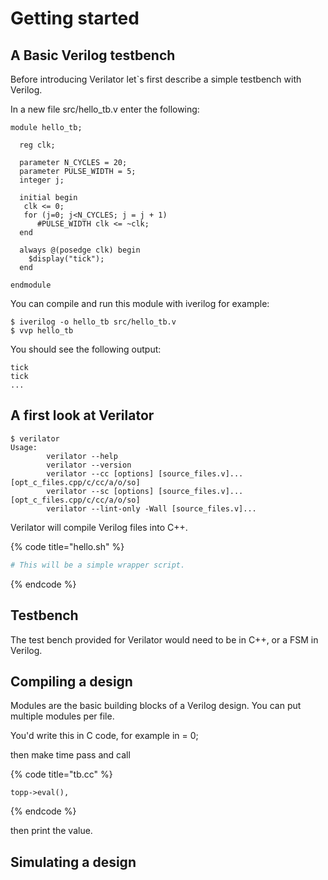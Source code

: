 # Getting started

## A Basic Verilog testbench

Before introducing Verilator let`s first describe a simple testbench with Verilog.

In a new file src/hello_tb.v enter the following:

```
module hello_tb;

  reg clk;

  parameter N_CYCLES = 20;
  parameter PULSE_WIDTH = 5;
  integer j;

  initial begin
   clk <= 0;
   for (j=0; j<N_CYCLES; j = j + 1)
      #PULSE_WIDTH clk <= ~clk;
  end

  always @(posedge clk) begin
    $display("tick");
  end

endmodule
```

You can compile and run this module with iverilog for example:

```
$ iverilog -o hello_tb src/hello_tb.v
$ vvp hello_tb
```

You should see the following output:

```
tick
tick
...
```

## A first look at Verilator

```
$ verilator
Usage:
        verilator --help
        verilator --version
        verilator --cc [options] [source_files.v]... [opt_c_files.cpp/c/cc/a/o/so]
        verilator --sc [options] [source_files.v]... [opt_c_files.cpp/c/cc/a/o/so]
        verilator --lint-only -Wall [source_files.v]...
```


Verilator will compile Verilog files into C++.

{% code title="hello.sh" %}
```bash
# This will be a simple wrapper script.

```
{% endcode %}

## Testbench
The test bench provided for Verilator would need to be in C++, or a FSM in Verilog. 

## Compiling a design

Modules are the basic building blocks of a Verilog design. You can put multiple modules per file.

You'd write this in C code, for example in = 0; 

then make time pass and call 

{% code title="tb.cc" %}
```
topp->eval(), 
```
{% endcode %}
     
then print the value.


## Simulating a design



